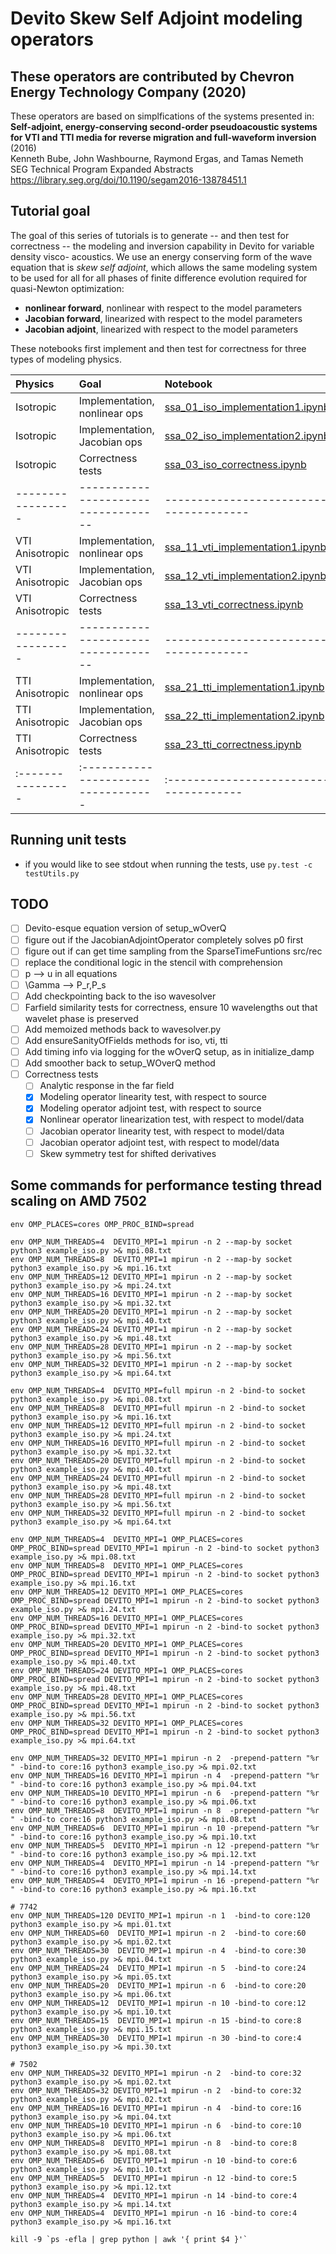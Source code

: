 # Devito Skew Self Adjoint modeling operators

## These operators are contributed by Chevron Energy Technology Company (2020)

These operators are based on simplfications of the systems presented in:
<br>**Self-adjoint, energy-conserving second-order pseudoacoustic systems for VTI and TTI media for reverse migration and full-waveform inversion** (2016)
<br>Kenneth Bube, John Washbourne, Raymond Ergas, and Tamas Nemeth
<br>SEG Technical Program Expanded Abstracts
<br>https://library.seg.org/doi/10.1190/segam2016-13878451.1

## Tutorial goal

The goal of this series of tutorials is to generate -- and then test for correctness -- the modeling and inversion capability in Devito for variable density visco- acoustics. We use an energy conserving form of the wave equation that is *skew self adjoint*, which allows the same modeling system to be used for all for all phases of finite difference evolution required for quasi-Newton optimization:
- **nonlinear forward**, nonlinear with respect to the model parameters
- **Jacobian forward**, linearized with respect to the model parameters 
- **Jacobian adjoint**, linearized with respect to the model parameters

These notebooks first implement and then test for correctness for three types of modeling physics.

| Physics         | Goal                          | Notebook                           |
|:----------------|:----------------------------------|:-------------------------------------|
| Isotropic       | Implementation, nonlinear ops | [ssa_01_iso_implementation1.ipynb] |
| Isotropic       | Implementation, Jacobian ops  | [ssa_02_iso_implementation2.ipynb] |
| Isotropic       | Correctness tests             | [ssa_03_iso_correctness.ipynb]     |
|-----------------|-----------------------------------|--------------------------------------|
| VTI Anisotropic | Implementation, nonlinear ops | [ssa_11_vti_implementation1.ipynb] |
| VTI Anisotropic | Implementation, Jacobian ops  | [ssa_12_vti_implementation2.ipynb] |
| VTI Anisotropic | Correctness tests             | [ssa_13_vti_correctness.ipynb]     |
|-----------------|-----------------------------------|--------------------------------------|
| TTI Anisotropic | Implementation, nonlinear ops | [ssa_21_tti_implementation1.ipynb] |
| TTI Anisotropic | Implementation, Jacobian ops  | [ssa_22_tti_implementation2.ipynb] |
| TTI Anisotropic | Correctness tests             | [ssa_23_tti_correctness.ipynb]     |
|:----------------|:----------------------------------|:-------------------------------------|

[ssa_01_iso_implementation1.ipynb]: ssa_01_iso_implementation1.ipynb
[ssa_02_iso_implementation2.ipynb]: ssa_02_iso_implementation2.ipynb
[ssa_03_iso_correctness.ipynb]:     ssa_03_iso_correctness.ipynb
[ssa_11_vti_implementation1.ipynb]: ssa_11_vti_implementation1.ipynb
[ssa_12_vti_implementation2.ipynb]: ssa_12_vti_implementation2.ipynb
[ssa_13_vti_correctness.ipynb]:     ssa_13_vti_correctness.ipynb
[ssa_21_tti_implementation1.ipynb]: ssa_21_tti_implementation1.ipynb
[ssa_22_tti_implementation2.ipynb]: ssa_22_tti_implementation2.ipynb
[ssa_23_tti_correctness.ipynb]:     ssa_23_tti_correctness.ipynb

## Running unit tests
- if you would like to see stdout when running the tests, use
```py.test -c testUtils.py```

## TODO
- [ ] Devito-esque equation version of setup_wOverQ
- [ ] figure out if the JacobianAdjointOperator completely solves p0 first
- [ ] figure out if can get time sampling from the SparseTimeFuntions src/rec
- [ ] replace the conditional logic in the stencil with comprehension
- [ ] p --> u in all equations
- [ ] \Gamma --> P_r,P_s
- [ ] Add checkpointing back to the iso wavesolver
- [ ] Farfield similarity tests for correctness, ensure 10 wavelengths out that wavelet phase is preserved
- [ ] Add memoized methods back to wavesolver.py
- [ ] Add ensureSanityOfFields methods for iso, vti, tti
- [ ] Add timing info via logging for the wOverQ setup, as in initialize_damp
- [ ] Add smoother back to setup_WOverQ method
- [ ] Correctness tests
  - [ ] Analytic response in the far field
  - [X] Modeling operator linearity test, with respect to source
  - [X] Modeling operator adjoint test, with respect to source
  - [X] Nonlinear operator linearization test, with respect to model/data
  - [ ] Jacobian operator linearity test, with respect to model/data
  - [ ] Jacobian operator adjoint test, with respect to model/data
  - [ ] Skew symmetry test for shifted derivatives

## Some commands for performance testing thread scaling on AMD 7502
```
env OMP_PLACES=cores OMP_PROC_BIND=spread 

env OMP_NUM_THREADS=4  DEVITO_MPI=1 mpirun -n 2 --map-by socket python3 example_iso.py >& mpi.08.txt
env OMP_NUM_THREADS=8  DEVITO_MPI=1 mpirun -n 2 --map-by socket python3 example_iso.py >& mpi.16.txt
env OMP_NUM_THREADS=12 DEVITO_MPI=1 mpirun -n 2 --map-by socket python3 example_iso.py >& mpi.24.txt
env OMP_NUM_THREADS=16 DEVITO_MPI=1 mpirun -n 2 --map-by socket python3 example_iso.py >& mpi.32.txt
env OMP_NUM_THREADS=20 DEVITO_MPI=1 mpirun -n 2 --map-by socket python3 example_iso.py >& mpi.40.txt
env OMP_NUM_THREADS=24 DEVITO_MPI=1 mpirun -n 2 --map-by socket python3 example_iso.py >& mpi.48.txt
env OMP_NUM_THREADS=28 DEVITO_MPI=1 mpirun -n 2 --map-by socket python3 example_iso.py >& mpi.56.txt
env OMP_NUM_THREADS=32 DEVITO_MPI=1 mpirun -n 2 --map-by socket python3 example_iso.py >& mpi.64.txt

env OMP_NUM_THREADS=4  DEVITO_MPI=full mpirun -n 2 -bind-to socket python3 example_iso.py >& mpi.08.txt
env OMP_NUM_THREADS=8  DEVITO_MPI=full mpirun -n 2 -bind-to socket python3 example_iso.py >& mpi.16.txt
env OMP_NUM_THREADS=12 DEVITO_MPI=full mpirun -n 2 -bind-to socket python3 example_iso.py >& mpi.24.txt
env OMP_NUM_THREADS=16 DEVITO_MPI=full mpirun -n 2 -bind-to socket python3 example_iso.py >& mpi.32.txt
env OMP_NUM_THREADS=20 DEVITO_MPI=full mpirun -n 2 -bind-to socket python3 example_iso.py >& mpi.40.txt
env OMP_NUM_THREADS=24 DEVITO_MPI=full mpirun -n 2 -bind-to socket python3 example_iso.py >& mpi.48.txt
env OMP_NUM_THREADS=28 DEVITO_MPI=full mpirun -n 2 -bind-to socket python3 example_iso.py >& mpi.56.txt
env OMP_NUM_THREADS=32 DEVITO_MPI=full mpirun -n 2 -bind-to socket python3 example_iso.py >& mpi.64.txt

env OMP_NUM_THREADS=4  DEVITO_MPI=1 OMP_PLACES=cores OMP_PROC_BIND=spread DEVITO_MPI=1 mpirun -n 2 -bind-to socket python3 example_iso.py >& mpi.08.txt
env OMP_NUM_THREADS=8  DEVITO_MPI=1 OMP_PLACES=cores OMP_PROC_BIND=spread DEVITO_MPI=1 mpirun -n 2 -bind-to socket python3 example_iso.py >& mpi.16.txt
env OMP_NUM_THREADS=12 DEVITO_MPI=1 OMP_PLACES=cores OMP_PROC_BIND=spread DEVITO_MPI=1 mpirun -n 2 -bind-to socket python3 example_iso.py >& mpi.24.txt
env OMP_NUM_THREADS=16 DEVITO_MPI=1 OMP_PLACES=cores OMP_PROC_BIND=spread DEVITO_MPI=1 mpirun -n 2 -bind-to socket python3 example_iso.py >& mpi.32.txt
env OMP_NUM_THREADS=20 DEVITO_MPI=1 OMP_PLACES=cores OMP_PROC_BIND=spread DEVITO_MPI=1 mpirun -n 2 -bind-to socket python3 example_iso.py >& mpi.40.txt
env OMP_NUM_THREADS=24 DEVITO_MPI=1 OMP_PLACES=cores OMP_PROC_BIND=spread DEVITO_MPI=1 mpirun -n 2 -bind-to socket python3 example_iso.py >& mpi.48.txt
env OMP_NUM_THREADS=28 DEVITO_MPI=1 OMP_PLACES=cores OMP_PROC_BIND=spread DEVITO_MPI=1 mpirun -n 2 -bind-to socket python3 example_iso.py >& mpi.56.txt
env OMP_NUM_THREADS=32 DEVITO_MPI=1 OMP_PLACES=cores OMP_PROC_BIND=spread DEVITO_MPI=1 mpirun -n 2 -bind-to socket python3 example_iso.py >& mpi.64.txt

env OMP_NUM_THREADS=32 DEVITO_MPI=1 mpirun -n 2  -prepend-pattern "%r " -bind-to core:16 python3 example_iso.py >& mpi.02.txt
env OMP_NUM_THREADS=16 DEVITO_MPI=1 mpirun -n 4  -prepend-pattern "%r " -bind-to core:16 python3 example_iso.py >& mpi.04.txt
env OMP_NUM_THREADS=10 DEVITO_MPI=1 mpirun -n 6  -prepend-pattern "%r " -bind-to core:16 python3 example_iso.py >& mpi.06.txt
env OMP_NUM_THREADS=8  DEVITO_MPI=1 mpirun -n 8  -prepend-pattern "%r " -bind-to core:16 python3 example_iso.py >& mpi.08.txt
env OMP_NUM_THREADS=6  DEVITO_MPI=1 mpirun -n 10 -prepend-pattern "%r " -bind-to core:16 python3 example_iso.py >& mpi.10.txt
env OMP_NUM_THREADS=5  DEVITO_MPI=1 mpirun -n 12 -prepend-pattern "%r " -bind-to core:16 python3 example_iso.py >& mpi.12.txt
env OMP_NUM_THREADS=4  DEVITO_MPI=1 mpirun -n 14 -prepend-pattern "%r " -bind-to core:16 python3 example_iso.py >& mpi.14.txt
env OMP_NUM_THREADS=4  DEVITO_MPI=1 mpirun -n 16 -prepend-pattern "%r " -bind-to core:16 python3 example_iso.py >& mpi.16.txt

# 7742
env OMP_NUM_THREADS=120 DEVITO_MPI=1 mpirun -n 1  -bind-to core:120 python3 example_iso.py >& mpi.01.txt
env OMP_NUM_THREADS=60  DEVITO_MPI=1 mpirun -n 2  -bind-to core:60  python3 example_iso.py >& mpi.02.txt
env OMP_NUM_THREADS=30  DEVITO_MPI=1 mpirun -n 4  -bind-to core:30  python3 example_iso.py >& mpi.04.txt
env OMP_NUM_THREADS=24  DEVITO_MPI=1 mpirun -n 5  -bind-to core:24  python3 example_iso.py >& mpi.05.txt
env OMP_NUM_THREADS=20  DEVITO_MPI=1 mpirun -n 6  -bind-to core:20  python3 example_iso.py >& mpi.06.txt
env OMP_NUM_THREADS=12  DEVITO_MPI=1 mpirun -n 10 -bind-to core:12  python3 example_iso.py >& mpi.10.txt
env OMP_NUM_THREADS=15  DEVITO_MPI=1 mpirun -n 15 -bind-to core:8   python3 example_iso.py >& mpi.15.txt
env OMP_NUM_THREADS=30  DEVITO_MPI=1 mpirun -n 30 -bind-to core:4   python3 example_iso.py >& mpi.30.txt

# 7502
env OMP_NUM_THREADS=32 DEVITO_MPI=1 mpirun -n 2  -bind-to core:32 python3 example_iso.py >& mpi.02.txt
env OMP_NUM_THREADS=32 DEVITO_MPI=1 mpirun -n 2  -bind-to core:32 python3 example_iso.py >& mpi.02.txt
env OMP_NUM_THREADS=16 DEVITO_MPI=1 mpirun -n 4  -bind-to core:16 python3 example_iso.py >& mpi.04.txt
env OMP_NUM_THREADS=10 DEVITO_MPI=1 mpirun -n 6  -bind-to core:10 python3 example_iso.py >& mpi.06.txt
env OMP_NUM_THREADS=8  DEVITO_MPI=1 mpirun -n 8  -bind-to core:8  python3 example_iso.py >& mpi.08.txt
env OMP_NUM_THREADS=6  DEVITO_MPI=1 mpirun -n 10 -bind-to core:6  python3 example_iso.py >& mpi.10.txt
env OMP_NUM_THREADS=5  DEVITO_MPI=1 mpirun -n 12 -bind-to core:5  python3 example_iso.py >& mpi.12.txt
env OMP_NUM_THREADS=4  DEVITO_MPI=1 mpirun -n 14 -bind-to core:4  python3 example_iso.py >& mpi.14.txt
env OMP_NUM_THREADS=4  DEVITO_MPI=1 mpirun -n 16 -bind-to core:4  python3 example_iso.py >& mpi.16.txt

kill -9 `ps -efla | grep python | awk '{ print $4 }'`
```
